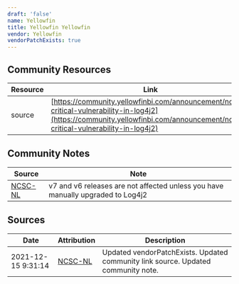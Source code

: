 ```yaml
---
draft: 'false'
name: Yellowfin
title: Yellowfin Yellowfin
vendor: Yellowfin
vendorPatchExists: true
---
```



## Community Resources
| Resource | Link |
| --- | --- |
| source | [https://community.yellowfinbi.com/announcement/notice-critical-vulnerability-in-log4j2](https://community.yellowfinbi.com/announcement/notice-critical-vulnerability-in-log4j2) |

## Community Notes
| Source | Note |
| --- | --- |
| [NCSC-NL](https://github.com/NCSC-NL/log4shell/blob/main/software/README.md) | v7 and v6 releases are not affected unless you have manually upgraded to Log4j2 |

## Sources
| Date | Attribution | Description |
| --- | --- | --- |
| 2021-12-15 9:31:14 | [NCSC-NL](https://github.com/NCSC-NL/log4shell/blob/main/software/README.md) | Updated vendorPatchExists. Updated community link source. Updated community note.  |
